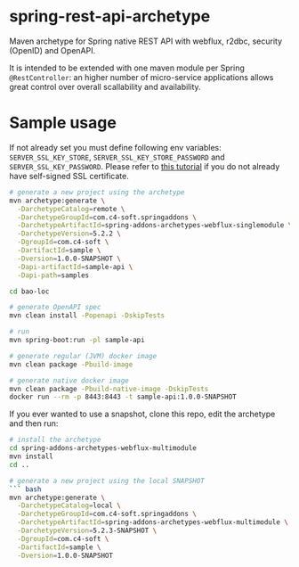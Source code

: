 # spring-rest-api-archetype
Maven archetype for Spring native REST API with webflux, r2dbc, security (OpenID) and OpenAPI.

It is intended to be extended with one maven module per Spring `@RestController`: an higher number of micro-service applications allows great control over overall scallability and availability.

# Sample usage
If not already set you must define following env variables: `SERVER_SSL_KEY_STORE`, `SERVER_SSL_KEY_STORE_PASSWORD` and `SERVER_SSL_KEY_PASSWORD`. Please refer to [this tutorial](https://github.com/ch4mpy/self-signed-certificate-generation) if you do not already have self-signed SSL certificate.

``` bash
# generate a new project using the archetype
mvn archetype:generate \
  -DarchetypeCatalog=remote \
  -DarchetypeGroupId=com.c4-soft.springaddons \
  -DarchetypeArtifactId=spring-addons-archetypes-webflux-singlemodule \
  -DarchetypeVersion=5.2.2 \
  -DgroupId=com.c4-soft \
  -DartifactId=sample \
  -Dversion=1.0.0-SNAPSHOT \
  -Dapi-artifactId=sample-api \
  -Dapi-path=samples

cd bao-loc

# generate OpenAPI spec
mvn clean install -Popenapi -DskipTests

# run
mvn spring-boot:run -pl sample-api

# generate regular (JVM) docker image
mvn clean package -Pbuild-image

# generate native docker image
mvn clean package -Pbuild-native-image -DskipTests
docker run --rm -p 8443:8443 -t sample-api:1.0.0-SNAPSHOT
```

If you ever wanted to use a snapshot, clone this repo, edit the archetype and then run:
``` bash
# install the archetype
cd spring-addons-archetypes-webflux-multimodule
mvn install
cd ..

# generate a new project using the local SNAPSHOT
``` bash
mvn archetype:generate \
  -DarchetypeCatalog=local \
  -DarchetypeGroupId=com.c4-soft.springaddons \
  -DarchetypeArtifactId=spring-addons-archetypes-webflux-multimodule \
  -DarchetypeVersion=5.2.3-SNAPSHOT \
  -DgroupId=com.c4-soft \
  -DartifactId=sample \
  -Dversion=1.0.0-SNAPSHOT
```
